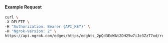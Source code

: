 <!-- Code generated for API Clients. DO NOT EDIT. -->

#### Example Request

```bash
curl \
-X DELETE \
-H "Authorization: Bearer {API_KEY}" \
-H "Ngrok-Version: 2" \
https://api.ngrok.com/edges/https/edghts_2pQd3EoWAt2DH25w7iJe3ZzT7xd/routes/edghtsrt_2pQd3GrlKMnnMTc4pfH1nQBrcu3/user_agent_filter
```
